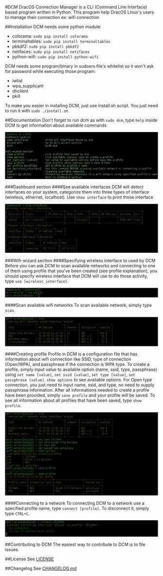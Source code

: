 #DCM
DracOS Connection Manager is a CLI (Command Line Interface) based program written in Python. This program help DracOS Linux's users to manage their connection ex: wifi connection

##Installation
DCM needs some python module:
- colorama: `sudo pip install colorama`
- terminaltables: `sudo pip install terminaltables `
- pbkdf2: `sudo pip install pbkdf2`
- netifaces: `sudo pip install netifaces`
- python-wifi: `sudo pip install python-wifi`

DCM needs some program/binary in sudoers file's whitelist so it won't ask for password while executing those program:
- iwlist
- wpa_supplicant 
- dhclient
- pkill

To make you easier in installing DCM, just use install.sh script. You just need to run it with `sudo ./install.sh`  

##Documentation
Don't forget to run dcm as with `sudo dcm`, type `help` inside DCM to get information about available commands

![](screenshots/help.jpeg) 

###Dashboard section
####See available interfaces
DCM will detect interfaces on your system, categorize them into three types of interface (wireless, ethernet, localhost).
Use `show interface` to print those interface

![](screenshots/show_interfaces.jpeg) 

###Wifi-wizard section
####Specifying wireless interface to used by DCM
Before you can ask DCM to scan available networks and connecting to one of them using profile that you've been created (see profile explanation), you should specify wireless interface that DCM will use to do those activity, type `use [wireless_interface]`.

![](screenshots/use_interface.jpeg) 

####Scan available wifi networks
To scan available network, simply type `scan`.

![](screenshots/scan_networks.jpeg) 

####Creating profile
Profile in DCM is a configuration file that has information about wifi connection like SSID, type of connection (Open/WPA), and passphrase if the connection is WPA type.
To create a profile, simply input value to available option (name, ssid, type, passphrase) using `set name [value]`, `set ssid [value]`, `set type [value]`, `set passphrase [value]`. `show options` to see available options. For Open type connection, you just need to input name, ssid, and type, no need to supply passphrase information.
After all informations needed to create a profile have been provided, simply `save profile` and your profile will be saved. To see all information about all profiles that have been saved, type `show profile`.

![](screenshots/create_profile.jpeg) 

####Connecting to a network
To connecting DCM to a network use a specified profile name, type `connect [profile]`. To disconnect it, simply type `CTRL+C`.

![](screenshots/connect_wifi.jpeg)

##Contributing to DCM
The easiest way to contribute to DCM is to file issues.

##License
See [LICENSE](https://github.com/fachrioktavian/DracOS-Connection-Manager/blob/master/LICENSE)

##Changelog
See [CHANGELOG.md](https://github.com/fachrioktavian/DracOS-Connection-Manager/blob/master/CHANGELOG.md)
